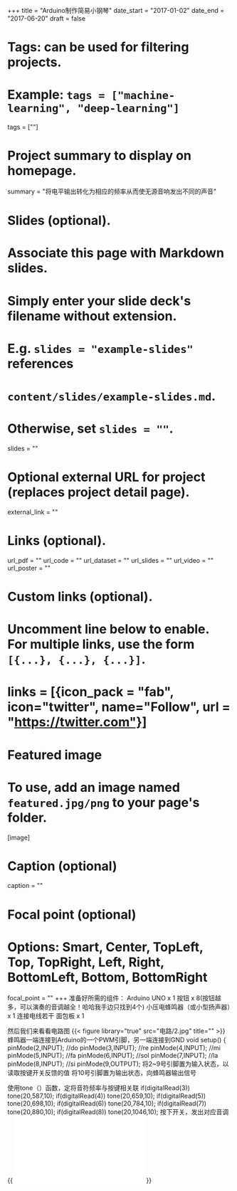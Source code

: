 +++
title = "Arduino制作简易小钢琴"
date_start = "2017-01-02"
date_end = "2017-06-20"
draft = false

# Tags: can be used for filtering projects.
# Example: `tags = ["machine-learning", "deep-learning"]`
tags = [""]


# Project summary to display on homepage.
summary = "将电平输出转化为相应的频率从而使无源音响发出不同的声音"

# Slides (optional).
#   Associate this page with Markdown slides.
#   Simply enter your slide deck's filename without extension.
#   E.g. `slides = "example-slides"` references 
#   `content/slides/example-slides.md`.
#   Otherwise, set `slides = ""`.
slides = ""

# Optional external URL for project (replaces project detail page).
external_link = ""

# Links (optional).
url_pdf = ""
url_code = ""
url_dataset = ""
url_slides = ""
url_video = ""
url_poster = ""

# Custom links (optional).
#   Uncomment line below to enable. For multiple links, use the form `[{...}, {...}, {...}]`.
# links = [{icon_pack = "fab", icon="twitter", name="Follow", url = "https://twitter.com"}]

# Featured image
# To use, add an image named `featured.jpg/png` to your page's folder. 
[image]
  # Caption (optional)
  caption = ""

  # Focal point (optional)
  # Options: Smart, Center, TopLeft, Top, TopRight, Left, Right, BottomLeft, Bottom, BottomRight
  focal_point = ""
+++
准备好所需的组件：
Arduino UNO x 1   按钮 x 8(按钮越多，可以演奏的音调越全！哈哈我手边只找到4个)  小压电蜂鸣器（或小型扬声器）x 1  连接电线若干  面包板 x 1

然后我们来看看电路图
{{< figure library="true" src="电路/2.jpg" title="" >}}
蜂鸣器一端连接到Arduino的一个PWM引脚，另一端连接到GND
void setup()
{
pinMode(2,INPUT); //do
pinMode(3,INPUT); //re
pinMode(4,INPUT); //mi
pinMode(5,INPUT); //fa
pinMode(6,INPUT); //sol
pinMode(7,INPUT); //la
pinMode(8,INPUT); //si
pinMode(9,OUTPUT);
将2~9号引脚置为输入状态，以读取按键开关反馈的值
将10号引脚置为输出状态，向蜂鸣器输出信号

使用tone（）函数，定将音符频率与按键相关联
if(digitalRead(3)) tone(20,587,10);
if(digitalRead(4)) tone(20,659,10);
if(digitalRead(5)) tone(20,698,10);
if(digitalRead(6)) tone(20,784,10);
if(digitalRead(7)) tone(20,880,10);
if(digitalRead(8)) tone(20,1046,10);
按下开关，发出对应音调
{{<iframe src="//player.bilibili.com/player.html?aid=542221103&bvid=BV1Li4y1E7YZ&cid=237802980&page=1" scrolling="no" border="0" frameborder="no" framespacing="0" allowfullscreen="true"> </iframe>}}
